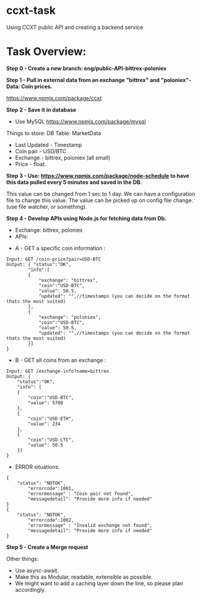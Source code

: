 # ccxt-task
Using CCXT public API and creating a backend service

# Task Overview:
**Step 0 - Create a new branch: eng/public-API-bittrex-poloniex**

**Step 1 - Pull in external data from an exchange "bittrex" and "poloniex"- Data: Coin prices.**

https://www.npmjs.com/package/ccxt

**Step 2 - Save it in database**
- Use MySQL
https://www.npmjs.com/package/mysql

Things to store:
DB Table: MarketData
- Last Updated - Timestamp
- Coin pair - USD/BTC
- Exchange - bittrex, poloniex (all small)
- Price - float.

**Step 3 - Use: https://www.npmjs.com/package/node-schedule to have this data pulled every 5 minutes and saved in the DB.**

This value can be changed from 1 sec to 1 day. We can have a configuration file to change this value. The value can be picked up on config file change. (use file watcher, or something).

**Step 4 - Develop APIs using Node.js for fetching data from Db.**

- Exchange: bittrex, poloniex
- APIs:

+ A - GET a specific coin information :
```
Input: GET /coin-price?pair=USD-BTC
Output: { "status":"OK",
        "info":[
        {
            "exchange": "bittrex",
            "coin":"USD-BTC",
            "value": 50.5,
            "updated": "",//timestamps (you can decide on the format thats the most suited)
        },
        {
            "exchange": "poloniex",
            "coin":"USD-BTC",
            "value": 50.5,
            "updated": "",//timestamps (you can decide on the format thats the most suited)
        }]
}
```
+ B - GET all coins from an exchange :
```
Input: GET /exchange-info?name=bittrex
Output: {
    "status":"OK",
    "info": [
    {
        "coin":"USD-BTC",
        "value": 5700
    },
    {
        "coin":"USD-ETH",
        "value": 234
    },
    {
        "coin":"USD-LTC",
        "value": 50.5
    }]
}
```
+ ERROR situations:
```
{
    "status": "NOTOK",
        "errorcode":1001,
        "errormessage" : "Coin pair not found",
        "messagedetail": "Provide more info if needed"
}
{
    "status": "NOTOK",
        "errorcode":1002,
        "errormessage" : "Invalid exchange not found",
        "messagedetail": "Provide more info if needed"
}
```

**Step 5 - Create a Merge request**

Other things:
- Use async-await.
- Make this as Modular, readable, extensible as possible.
- We might want to add a caching layer down the line, so please plan accordingly.

